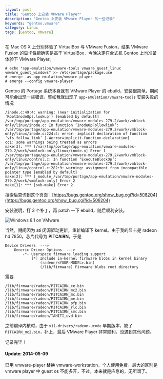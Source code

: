 ```yaml
---
layout: post
title: "Gentoo 上安装 VMware Player"
description: "Gentoo 上安装 VMware Player 的一些记录"
keywords: "gentoo,vmware"
category: Linux
tags: [Gentoo, VMware]
---
```


在 Mac OS X 上分别体验了 VirtualBox 与 VMware Fusion，结果 VMware Fusion 的显卡性能确实是高于 VirtualBox，今晚决定在台式机 Gentoo 上也准备体验下 VMware Player。

    # echo "app-emulation/vmware-tools vmware_guest_linux vmware_guest_windows" >> /etc/portage/package.use
    # emerge -av app-emulation/vmware-player
    # emerge --config vmware-player

Gentoo 的 Portage 系统本身就有 VMware Player 的 ebuild，安装很简单。期间可能会出现一些错误。譬如我就出现了 `app-emulation/vmware-tools` 安装失败的情况

<!-- more -->
```
/inode.c:49:4: warning: (near initialization for ‘RootInodeOps.lookup’) [enabled by default]
/var/tmp/portage/app-emulation/vmware-modules-279.2/work/vmblock-only/linux/inode.c: In function ‘InodeOpFollowlink’:
/var/tmp/portage/app-emulation/vmware-modules-279.2/work/vmblock-only/linux/inode.c:224:4: error: implicit declaration of function ‘vfs_follow_link’ [-Werror=implicit-function-declaration]
cc1: some warnings being treated as errors
make[3]: *** [/var/tmp/portage/app-emulation/vmware-modules-279.2/work/vmblock-only/linux/inode.o] Error 1
/var/tmp/portage/app-emulation/vmware-modules-279.2/work/vmblock-only/linux/control.c: In function ‘ExecuteBlockOp’:
/var/tmp/portage/app-emulation/vmware-modules-279.2/work/vmblock-only/linux/control.c:282:9: warning: assignment from incompatible pointer type [enabled by default]
make[2]: *** [_module_/var/tmp/portage/app-emulation/vmware-modules-279.2/work/vmblock-only] Error 2
make[1]: *** [sub-make] Error 2
```

搜索后查询到这个页面：[https://bugs.gentoo.org/show_bug.cgi?id=508204](https://bugs.gentoo.org/show_bug.cgi?id=508204)

安装说明，打 3 个补丁，再 patch 一下 ebuild，随后顺利安装。

![Windows 8.1 on VMware](//cdn.09hd.com/images/2014/05/vmware-windows.png)

当然，期间因为 ati 闭源驱动更新，重新编译下 kernel。由于我的显卡是 radeon hd 7850，芯片代号为 **PITCAIRN**，于是

```
Device Drivers  --->
    Generic Driver Options  --->
        -*- Userspace firmware loading support
            [*] Include in-kernel firmware blobs in kernel binary
                (radeon/<YOUR-MODEL>.bin)
                (/lib/firmware) Firmware blobs root directory
```

需要

```
/lib/firmware/radeon/PITCAIRN_ce.bin
/lib/firmware/radeon/PITCAIRN_mc2.bin
/lib/firmware/radeon/PITCAIRN_mc.bin
/lib/firmware/radeon/PITCAIRN_me.bin
/lib/firmware/radeon/PITCAIRN_pfp.bin
/lib/firmware/radeon/PITCAIRN_rlc.bin
/lib/firmware/radeon/PITCAIRN_smc.bin
/lib/firmware/radeon/TAHITI_uvd.bin
```

之前编译内核时，由于 `x11-drivers/radeon-ucode` 早期版本，缺了 `PITCAIRN_mc2.bin`，补上，最后 VMware Player 非常顺利，没遇到其他问题。

记录完毕！

#### Update: 2014-05-09

已用 vmware-player 替换 vmware-workstation，个人使用免费。最大的区别是 vmware player 中 guest os 不能多开，不过，本来就是应急的，无所谓了。
